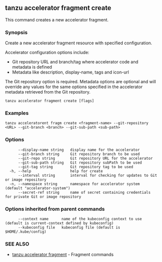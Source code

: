 ## tanzu accelerator fragment create

This command creates a new accelerator fragment.

### Synopsis

Create a new accelerator fragment resource with specified configuration.

Accelerator configuration options include:
- Git repository URL and branch/tag where accelerator code and metadata is defined
- Metadata like description, display-name, tags and icon-url

The Git repository option is required. Metadata options are optional and will override any values for
the same options specified in the accelerator metadata retrieved from the Git repository.


```
tanzu accelerator fragment create [flags]
```

### Examples

```
tanzu acceleratorent fragm create <fragment-name> --git-repository <URL> --git-branch <branch> --git-sub-path <sub-path>
```

### Options

```
      --display-name string   display name for the accelerator
      --git-branch string     Git repository branch to be used
      --git-repo string       Git repository URL for the accelerator
      --git-sub-path string   Git repository subPath to be used
      --git-tag string        Git repository tag to be used
  -h, --help                  help for create
      --interval string       interval for checking for updates to Git or image repository
  -n, --namespace string      namespace for accelerator system (default "accelerator-system")
      --secret-ref string     name of secret containing credentials for private Git or image repository
```

### Options inherited from parent commands

```
      --context name      name of the kubeconfig context to use (default is current-context defined by kubeconfig)
      --kubeconfig file   kubeconfig file (default is $HOME/.kube/config)
```

### SEE ALSO

* [tanzu accelerator fragment](tanzu_accelerator_fragment.md)	 - Fragment commands

